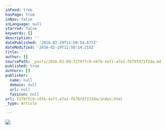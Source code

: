 ```yaml
---
inFeed: true
hasPage: true
inNav: false
inLanguage: null
starred: false
keywords: []
description: ''
datePublished: '2016-02-29T11:50:54.677Z'
dateModified: '2016-02-29T11:50:14.215Z'
title: ''
author: []
sourcePath: _posts/2016-02-09-f279ffc9-c6fb-4a71-a7a1-f670fd7173da.md
published: true
authors: []
publisher:
  name: null
  domain: null
  url: null
  favicon: null
url: f279ffc9-c6fb-4a71-a7a1-f670fd7173da/index.html
_type: Article

---
```

![](https://the-grid-user-content.s3-us-west-2.amazonaws.com/55f78f0a-83e1-4557-9af0-390e603c5f23.png)